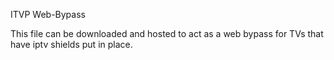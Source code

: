 ITVP Web-Bypass

This file can be downloaded and hosted to act as a web bypass for TVs that have iptv shields put in place.
